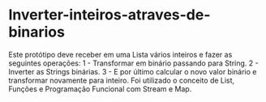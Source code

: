 # Inverter-inteiros-atraves-de-binarios
Este protótipo deve receber em uma Lista vários inteiros e fazer as seguintes operações:
1 - Transformar em binário passando para String.
2 - Inverter as Strings binárias.
3 - E por último calcular o novo valor binário e transformar novamente para inteiro.
Foi utilizado o conceito de List, Funções e Programação Funcional com Stream e Map.
